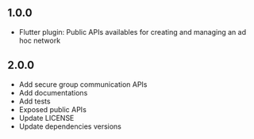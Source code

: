 ## 1.0.0

* Flutter plugin: Public APIs availables for creating and managing an ad hoc network

## 2.0.0

* Add secure group communication APIs
* Add documentations
* Add tests
* Exposed public APIs
* Update LICENSE
* Update dependencies versions
